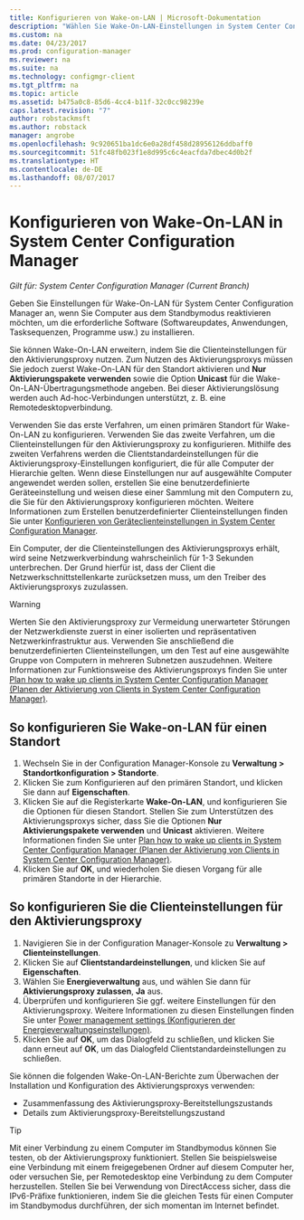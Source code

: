 ```yaml
---
title: Konfigurieren von Wake-on-LAN | Microsoft-Dokumentation
description: "Wählen Sie Wake-On-LAN-Einstellungen in System Center Configuration Manager aus."
ms.custom: na
ms.date: 04/23/2017
ms.prod: configuration-manager
ms.reviewer: na
ms.suite: na
ms.technology: configmgr-client
ms.tgt_pltfrm: na
ms.topic: article
ms.assetid: b475a0c8-85d6-4cc4-b11f-32c0cc98239e
caps.latest.revision: "7"
author: robstackmsft
ms.author: robstack
manager: angrobe
ms.openlocfilehash: 9c920651ba1dc6e0a28df458d28956126ddbaff0
ms.sourcegitcommit: 51fc48fb023f1e8d995c6c4eacfda7dbec4d0b2f
ms.translationtype: HT
ms.contentlocale: de-DE
ms.lasthandoff: 08/07/2017
---
```

# <a name="how-to-configure-wake-on-lan-in-system-center-configuration-manager"></a>Konfigurieren von Wake-On-LAN in System Center Configuration Manager

*Gilt für: System Center Configuration Manager (Current Branch)*

Geben Sie Einstellungen für Wake-On-LAN für System Center Configuration Manager an, wenn Sie Computer aus dem Standbymodus reaktivieren möchten, um die erforderliche Software (Softwareupdates, Anwendungen, Tasksequenzen, Programme usw.) zu installieren.

Sie können Wake-On-LAN erweitern, indem Sie die Clienteinstellungen für den Aktivierungsproxy nutzen. Zum Nutzen des Aktivierungsproxys müssen Sie jedoch zuerst Wake-On-LAN für den Standort aktivieren und **Nur Aktivierungspakete verwenden** sowie die Option **Unicast** für die Wake-On-LAN-Übertragungsmethode angeben. Bei dieser Aktivierungslösung werden auch Ad-hoc-Verbindungen unterstützt, z. B. eine Remotedesktopverbindung.

Verwenden Sie das erste Verfahren, um einen primären Standort für Wake-On-LAN zu konfigurieren. Verwenden Sie das zweite Verfahren, um die Clienteinstellungen für den Aktivierungsproxy zu konfigurieren. Mithilfe des zweiten Verfahrens werden die Clientstandardeinstellungen für die Aktivierungsproxy-Einstellungen konfiguriert, die für alle Computer der Hierarchie gelten. Wenn diese Einstellungen nur auf ausgewählte Computer angewendet werden sollen, erstellen Sie eine benutzerdefinierte Geräteeinstellung und weisen diese einer Sammlung mit den Computern zu, die Sie für den Aktivierungsproxy konfigurieren möchten. Weitere Informationen zum Erstellen benutzerdefinierter Clienteinstellungen finden Sie unter [Konfigurieren von Geräteclienteinstellungen in System Center Configuration Manager](../../../core/clients/deploy/configure-client-settings.md).

Ein Computer, der die Clienteinstellungen des Aktivierungsproxys erhält, wird seine Netzwerkverbindung wahrscheinlich für 1-3 Sekunden unterbrechen. Der Grund hierfür ist, dass der Client die Netzwerkschnittstellenkarte zurücksetzen muss, um den Treiber des Aktivierungsproxys zuzulassen.

> [!WARNING]
> Werten Sie den Aktivierungsproxy zur Vermeidung unerwarteter Störungen der Netzwerkdienste zuerst in einer isolierten und repräsentativen Netzwerkinfrastruktur aus. Verwenden Sie anschließend die benutzerdefinierten Clienteinstellungen, um den Test auf eine ausgewählte Gruppe von Computern in mehreren Subnetzen auszudehnen. Weitere Informationen zur Funktionsweise des Aktivierungsproxys finden Sie unter [Plan how to wake up clients in System Center Configuration Manager (Planen der Aktivierung von Clients in System Center Configuration Manager)](../../../core/clients/deploy/plan/plan-wake-up-clients.md).

## <a name="to-configure-wake-on-lan-for-a-site"></a>So konfigurieren Sie Wake-on-LAN für einen Standort

1. Wechseln Sie in der Configuration Manager-Konsole zu **Verwaltung > Standortkonfiguration > Standorte**.
2. Klicken Sie zum Konfigurieren auf den primären Standort, und klicken Sie dann auf **Eigenschaften**.
3. Klicken Sie auf die Registerkarte **Wake-On-LAN**, und konfigurieren Sie die Optionen für diesen Standort. Stellen Sie zum Unterstützen des Aktivierungsproxys sicher, dass Sie die Optionen **Nur Aktivierungspakete verwenden** und **Unicast** aktivieren. Weitere Informationen finden Sie unter [Plan how to wake up clients in System Center Configuration Manager (Planen der Aktivierung von Clients in System Center Configuration Manager)](../../../core/clients/deploy/plan/plan-wake-up-clients.md).
4. Klicken Sie auf **OK**, und wiederholen Sie diesen Vorgang für alle primären Standorte in der Hierarchie.

## <a name="to-configure-wake-up-proxy-client-settings"></a>So konfigurieren Sie die Clienteinstellungen für den Aktivierungsproxy

1. Navigieren Sie in der Configuration Manager-Konsole zu **Verwaltung > Clienteinstellungen**.
2. Klicken Sie auf **Clientstandardeinstellungen**, und klicken Sie auf **Eigenschaften**.
3. Wählen Sie **Energieverwaltung** aus, und wählen Sie dann für **Aktivierungsproxy zulassen**, **Ja** aus.
4. Überprüfen und konfigurieren Sie ggf. weitere Einstellungen für den Aktivierungsproxy. Weitere Informationen zu diesen Einstellungen finden Sie unter [Power management settings (Konfigurieren der Energieverwaltungseinstellungen)](../../../core/clients/deploy/about-client-settings.md#power-management).
5. Klicken Sie auf **OK**, um das Dialogfeld zu schließen, und klicken Sie dann erneut auf **OK**, um das Dialogfeld Clientstandardeinstellungen zu schließen.

Sie können die folgenden Wake-On-LAN-Berichte zum Überwachen der Installation und Konfiguration des Aktivierungsproxys verwenden:

- Zusammenfassung des Aktivierungsproxy-Bereitstellungszustands
- Details zum Aktivierungsproxy-Bereitstellungszustand

> [!TIP]
> Mit einer Verbindung zu einem Computer im Standbymodus können Sie testen, ob der Aktivierungsproxy funktioniert. Stellen Sie beispielsweise eine Verbindung mit einem freigegebenen Ordner auf diesem Computer her, oder versuchen Sie, per Remotedesktop eine Verbindung zu dem Computer herzustellen. Stellen Sie bei Verwendung von DirectAccess sicher, dass die IPv6-Präfixe funktionieren, indem Sie die gleichen Tests für einen Computer im Standbymodus durchführen, der sich momentan im Internet befindet.
